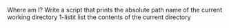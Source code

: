 Where am I? 
Write a script that prints the absolute path name of the current working directory
1-listit list the contents of the current directory
